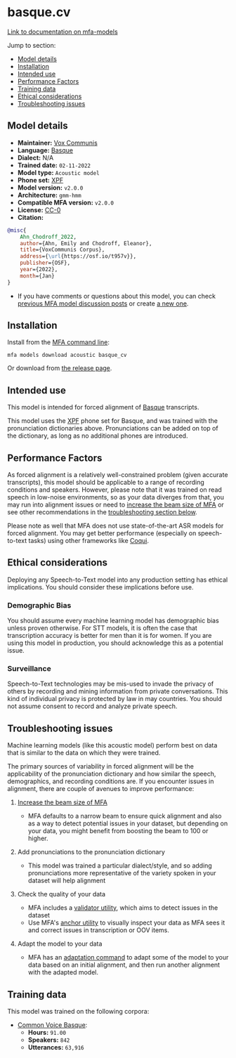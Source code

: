 
# basque.cv

[Link to documentation on mfa-models](https://mfa-models.readthedocs.io/en/main/acoustic/basque_cv.html)

Jump to section:

- [Model details](#model-details)
- [Installation](#installation)
- [Intended use](#intended-use)
- [Performance Factors](#performance-factors)
- [Training data](#training-data)
- [Ethical considerations](#ethical-considerations)
- [Troubleshooting issues](#troubleshooting-issues)

## Model details

- **Maintainer:** [Vox Communis](https://osf.io/t957v/)
- **Language:** [Basque](https://en.wikipedia.org/wiki/Basque_language)
- **Dialect:** N/A
- **Trained date:** `02-11-2022`
- **Model type:** `Acoustic model`
- **Phone set:** [XPF](https://github.com/CohenPr-XPF/XPF)
- **Model version:** `v2.0.0`
- **Architecture:** `gmm-hmm`
- **Compatible MFA version:** `v2.0.0`
- **License:** [CC-0](https://creativecommons.org/publicdomain/zero/1.0/)
- **Citation:**

```bibtex
@misc{
	Ahn_Chodroff_2022,
	author={Ahn, Emily and Chodroff, Eleanor},
	title={VoxCommunis Corpus},
	address={\url{https://osf.io/t957v}},
	publisher={OSF},
	year={2022},
	month={Jan}
}
```

- If you have comments or questions about this model, you can check [previous MFA model discussion posts](https://github.com/MontrealCorpusTools/mfa-models/discussions?discussions_q=Basque+CV+acoustic+model+v2.0.0) or create [a new one](https://github.com/MontrealCorpusTools/mfa-models/discussions/new).

## Installation

Install from the [MFA command line](https://montreal-forced-aligner.readthedocs.io/en/latest/user_guide/models/index.html):

```
mfa models download acoustic basque_cv
```

Or download from [the release page](https://github.com/MontrealCorpusTools/mfa-models/releases/tag/acoustic-basque_cv-v2.0.0).

## Intended use

This model is intended for forced alignment of [Basque](https://en.wikipedia.org/wiki/Basque_language) transcripts.

This model uses the [XPF](https://github.com/CohenPr-XPF/XPF) phone set for Basque, and was trained with the pronunciation dictionaries above.
Pronunciations can be added on top of the dictionary, as long as no additional phones are introduced.

## Performance Factors

As forced alignment is a relatively well-constrained problem (given accurate transcripts), this model should be applicable to a range of recording conditions and speakers.
However, please note that it was trained on read speech in low-noise environments, so as your data diverges from that,
you may run into alignment issues or need to [increase the beam size of MFA](https://montreal-forced-aligner.readthedocs.io/en/latest/user_guide/configuration/#configuring-specific-commands) or see other recommendations in the [troubleshooting section below](#troubleshooting-issues).

Please note as well that MFA does not use state-of-the-art ASR models for forced alignment.
You may get better performance (especially on speech-to-text tasks) using other frameworks like [Coqui](https://coqui.ai/).


## Ethical considerations

Deploying any Speech-to-Text model into any production setting has ethical implications. You should consider these implications before use.

### Demographic Bias

You should assume every machine learning model has demographic bias unless proven otherwise. For STT models, it is often the case that transcription accuracy is better for men than it is for women. If you are using this model in production, you should acknowledge this as a potential issue.

### Surveillance

Speech-to-Text technologies may be mis-used to invade the privacy of others by recording and mining information from private conversations. This kind of individual privacy is protected by law in may countries. You should not assume consent to record and analyze private speech.

## Troubleshooting issues

Machine learning models (like this acoustic model) perform best on data that is similar to the data on which they were trained.

The primary sources of variability in forced alignment will be the applicability of the pronunciation dictionary and how similar the speech,
demographics, and recording conditions are. If you encounter issues in alignment, there are couple of avenues to improve performance:

1. [Increase the beam size of MFA](https://montreal-forced-aligner.readthedocs.io/en/latest/user_guide/configuration/#configuring-specific-commands)

   * MFA defaults to a narrow beam to ensure quick alignment and also as a way to detect potential issues in your dataset, but depending on your data, you might benefit from boosting the beam to 100 or higher.

2. Add pronunciations to the pronunciation dictionary

   * This model was trained a particular dialect/style, and so adding pronunciations more representative of the variety spoken in your dataset will help alignment

3. Check the quality of your data

   * MFA includes a [validator utility](https://montreal-forced-aligner.readthedocs.io/en/latest/user_guide/data_validation.html), which aims to detect issues in the dataset
   * Use MFA's [anchor utility](https://montreal-forced-aligner.readthedocs.io/en/latest/user_guide/workflows/anchor.html) to visually inspect your data as MFA sees it and correct issues in transcription or OOV items.

4. Adapt the model to your data

   * MFA has an [adaptation command](https://montreal-forced-aligner.readthedocs.io/en/latest/user_guide/workflows/adapt_acoustic_model.html) to adapt some of the model to your data based on an initial alignment, and then run another alignment with the adapted model.

## Training data

This model was trained on the following corpora:



* [Common Voice Basque](../../../../corpus/basque/common_voice_basque/7.0/README.md):
  * **Hours:** `91.00`
  * **Speakers:** `842`
  * **Utterances:** `63,916`
